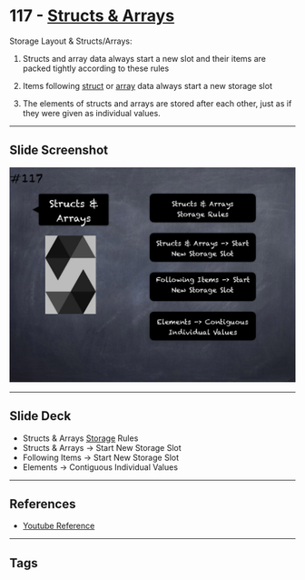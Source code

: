 # 117 - [Structs & Arrays](Structs%20&%20Arrays.md)
Storage Layout & Structs/Arrays: 
    
1. Structs and array data always start a new slot and their items are packed tightly according to these rules

2. Items following [struct](../Solidity101/Structs.md) or [array](../Solidity101/Arrays.md) data always start a new storage slot

1. The elements of structs and arrays are stored after each other, just as if they were given as individual values.

___
## Slide Screenshot
![117.png](../images/solidity201/117.png)
___
## Slide Deck
- Structs & Arrays [Storage](../Ethereum101/Storage.md) Rules
- Structs & Arrays -> Start New Storage Slot
- Following Items -> Start New Storage Slot
- Elements -> Contiguous Individual Values
___
## References
- [Youtube Reference](https://youtu.be/3bFgsmsQXrE?t=1259)
___
## Tags